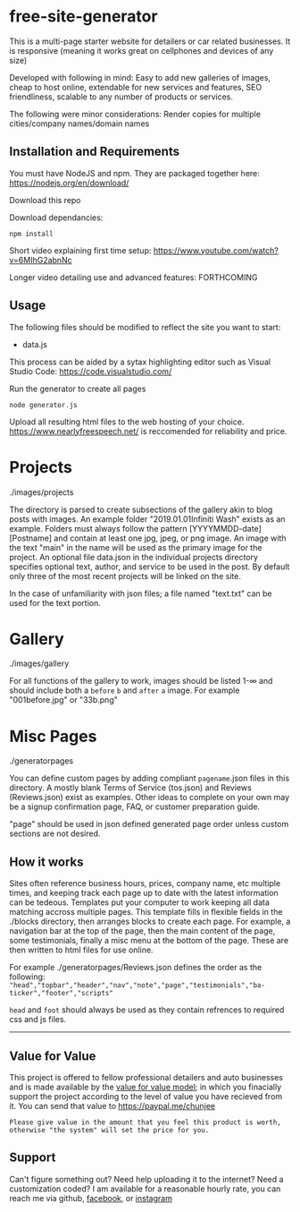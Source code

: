 # free-site-generator
This is a multi-page starter website for detailers or car related businesses. It is responsive (meaning it works great on cellphones and devices of any size)

Developed with following in mind: Easy to add new galleries of images, cheap to host online, extendable for new services and features, SEO friendliness, scalable to any number of products or services.

The following were minor considerations: Render copies for multiple cities/company names/domain names

## Installation and Requirements

You must have NodeJS and npm. They are packaged together here: https://nodejs.org/en/download/

Download this repo

Download dependancies:

`npm install`

Short video explaining first time setup: https://www.youtube.com/watch?v=6MIhG2abnNc

Longer video detailing use and advanced features: FORTHCOMING

## Usage

The following files should be modified to reflect the site you want to start:

* data.js

This process can be aided by a sytax highlighting editor such as Visual Studio Code: https://code.visualstudio.com/

Run the generator to create all pages

`node generator.js`

Upload all resulting html files to the web hosting of your choice. https://www.nearlyfreespeech.net/ is reccomended for reliability and price.



# Projects
./images/projects

The directory is parsed to create subsections of the gallery akin to blog posts with images. An example folder "2019.01.01Infiniti Wash" exists as an example. Folders must always follow the pattern [YYYYMMDD-date][Postname] and contain at least one jpg, jpeg, or png image. An image with the text "main" in the name will be used as the primary image for the project.
An optional file data.json in the individual projects directory specifies optional text, author, and service to be used in the post. By default only three of the most recent projects will be linked on the site.

In the case of unfamiliarity with json files; a file named "text.txt" can be used for the text portion.

# Gallery
./images/gallery

For all functions of the gallery to work, images should be listed 1-∞ and should include both a `before` `b` and `after` `a` image. For example "001before.jpg" or "33b.png"

# Misc Pages
./generatorpages

You can define custom pages by adding compliant `pagename`.json files in this directory. A mostly blank Terms of Service (tos.json) and Reviews (Reviews.json) exist as examples. Other ideas to complete on your own may be a signup confirmation page, FAQ, or customer preparation guide.

"page" should be used in json defined generated page order unless custom sections are not desired.


## How it works

Sites often reference business hours, prices, company name, etc multiple times, and keeping track each page up to date with the latest information can be tedeous. Templates put your computer to work keeping all data matching accross multiple pages. This template fills in flexible fields in the ./blocks directory, then arranges blocks to create each page. For example, a navigation bar at the top of the page, then the main content of the page, some testimonials, finally a misc menu at the bottom of the page. These are then written to html files for use online.

For example ./generatorpages/Reviews.json defines the order as the following: `"head","topbar","header","nav","note","page","testimonials","ba-ticker","footer","scripts"`

`head` and `foot` should always be used as they contain refrences to required css and js files.


------

## Value for Value

This project is offered to fellow professional detailers and auto businesses and is made available by the [value for value model](https://levisan.me/blog/value-for-value); in which you finacially support the project according to the level of value you have recieved from it. You can send that value to https://paypal.me/chunjee

```Please give value in the amount that you feel this product is worth, otherwise "the system" will set the price for you.```


## Support

Can't figure something out? Need help uploading it to the internet? Need a customization coded? I am available for a reasonable hourly rate, you can reach me via github, [facebook](https://www.facebook.com/shawnbrooker), or [instagram](https://www.instagram.com/shawn.brooker/)
